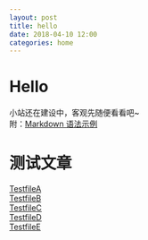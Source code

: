 ```yaml
---
layout: post
title: hello
date: 2018-04-10 12:00
categories: home
---
```


# Hello
小站还在建设中，客观先随便看看吧~  
附：[Markdown 语法示例](posts/markdown)  

# 测试文章  
[TestfileA](posts/testfilea)  
[TestfileB](posts/testfileb)  
[TestfileC](posts/testfilec)  
[TestfileD](posts/testfiled)  
[TestfileE](posts/testfilee)  